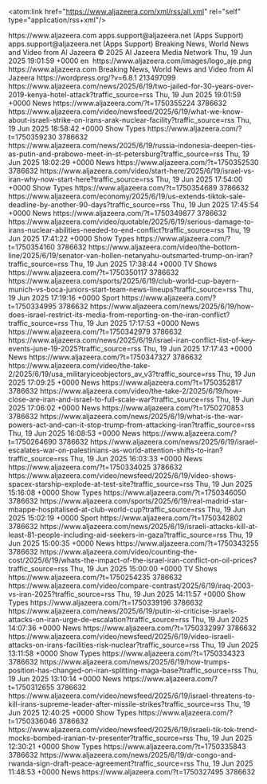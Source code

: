 <rss version="2.0" xmlns:content="http://purl.org/rss/1.0/modules/content/" xmlns:atom="http://www.w3.org/2005/Atom" xmlns:media="http://search.yahoo.com/mrss/"
	>
<channel>
<atom:link href="https://www.aljazeera.com/xml/rss/all.xml" rel="self" type="application/rss+xml"/>
<title>Al Jazeera &#8211; Breaking News, World News and Video from Al Jazeera</title>
<link>https://www.aljazeera.com</link>
<managingEditor>apps.support@aljazeera.net (Apps Support)</managingEditor>
<webMaster>apps.support@aljazeera.net (Apps Support)</webMaster>
<description>Breaking News, World News and Video from Al Jazeera</description>
<copyright>© 2025 Al Jazeera Media Network</copyright>
<lastBuildDate>Thu, 19 Jun 2025 19:01:59 +0000</lastBuildDate>
<language>en</language>
<image>
<url>https://www.aljazeera.com/images/logo_aje.png</url>
<title>Al Jazeera &#8211; Breaking News, World News and Video from Al Jazeera</title>
<link>https://www.aljazeera.com</link>
<description>Breaking News, World News and Video from Al Jazeera</description>
</image>
<generator>https://wordpress.org/?v=6.8.1</generator>
<site xmlns="com-wordpress:feed-additions:1">213497099</site> <item>
<link>https://www.aljazeera.com/news/2025/6/19/two-jailed-for-30-years-over-2019-kenya-hotel-attack?traffic_source=rss</link>
<title>Two jailed for 30 years over 2019 Kenya hotel attack</title>
<description><![CDATA[The men provided assistance to al-Shabab fighters who attacked the DusitD2 complex in Nairobi, killing 21 people.]]></description>
<pubDate>Thu, 19 Jun 2025 19:01:59 +0000</pubDate>
<category>News</category>
<guid isPermaLink="false">https://www.aljazeera.com/?t=1750355224</guid>
<post-id xmlns="com-wordpress:feed-additions:1">3786632</post-id> </item>
<item>
<link>https://www.aljazeera.com/video/newsfeed/2025/6/19/what-we-know-about-israeli-strike-on-irans-arak-nuclear-facility?traffic_source=rss</link>
<title>What we know about Israeli strike on Iran’s Arak nuclear facility</title>
<description><![CDATA[Israel has struck Iran’s Khondab nuclear facility – formerly known as Arak.]]></description>
<pubDate>Thu, 19 Jun 2025 18:58:42 +0000</pubDate>
<category>Show Types</category>
<guid isPermaLink="false">https://www.aljazeera.com/?t=1750359230</guid>
<post-id xmlns="com-wordpress:feed-additions:1">3786632</post-id> </item>
<item>
<link>https://www.aljazeera.com/news/2025/6/19/russia-indonesia-deepen-ties-as-putin-and-prabowo-meet-in-st-petersburg?traffic_source=rss</link>
<title>Russia, Indonesia deepen ties as Putin and Prabowo meet in St Petersburg</title>
<description><![CDATA[Indonesian President Prabowo Subianto said that the relationship between the two countries was &#039;getting stronger again&#039;.]]></description>
<pubDate>Thu, 19 Jun 2025 18:02:29 +0000</pubDate>
<category>News</category>
<guid isPermaLink="false">https://www.aljazeera.com/?t=1750352530</guid>
<post-id xmlns="com-wordpress:feed-additions:1">3786632</post-id> </item>
<item>
<link>https://www.aljazeera.com/video/start-here/2025/6/19/israel-vs-iran-why-now-start-here?traffic_source=rss</link>
<title>Israel vs Iran: Why now? | Start Here</title>
<description><![CDATA[What explains the timing of Israel’s attack on Iran? ]]></description>
<pubDate>Thu, 19 Jun 2025 17:54:00 +0000</pubDate>
<category>Show Types</category>
<guid isPermaLink="false">https://www.aljazeera.com/?t=1750354689</guid>
<post-id xmlns="com-wordpress:feed-additions:1">3786632</post-id> </item>
<item>
<link>https://www.aljazeera.com/economy/2025/6/19/us-extends-tiktok-sale-deadline-by-another-90-days?traffic_source=rss</link>
<title>US extends TikTok sale deadline by another 90 days</title>
<description><![CDATA[Trump signs an executive order extending the deadline for sale or divestment of TikTok to September 17.]]></description>
<pubDate>Thu, 19 Jun 2025 17:45:54 +0000</pubDate>
<category>News</category>
<guid isPermaLink="false">https://www.aljazeera.com/?t=1750349877</guid>
<post-id xmlns="com-wordpress:feed-additions:1">3786632</post-id> </item>
<item>
<link>https://www.aljazeera.com/video/quotable/2025/6/19/serious-damage-to-irans-nuclear-abilities-needed-to-end-conflict?traffic_source=rss</link>
<title>“Serious damage” to Iran’s nuclear abilities needed to end conflict</title>
<description><![CDATA[Israel is determined to continue its conflict with Iran until Iran&#039;s nuclear programme is destroyed. ]]></description>
<pubDate>Thu, 19 Jun 2025 17:41:22 +0000</pubDate>
<category>Show Types</category>
<guid isPermaLink="false">https://www.aljazeera.com/?t=1750354160</guid>
<post-id xmlns="com-wordpress:feed-additions:1">3786632</post-id> </item>
<item>
<link>https://www.aljazeera.com/video/the-bottom-line/2025/6/19/senator-van-hollen-netanyahu-outsmarted-trump-on-iran?traffic_source=rss</link>
<title>Senator Van Hollen: Netanyahu ‘outsmarted’ Trump on Iran</title>
<description><![CDATA[US Senator Chris Van Hollen argues that the Trump has made his administration ‘a junior partner’ to Netanyahu.]]></description>
<pubDate>Thu, 19 Jun 2025 17:38:44 +0000</pubDate>
<category>TV Shows</category>
<guid isPermaLink="false">https://www.aljazeera.com/?t=1750350117</guid>
<post-id xmlns="com-wordpress:feed-additions:1">3786632</post-id> </item>
<item>
<link>https://www.aljazeera.com/sports/2025/6/19/club-world-cup-bayern-munich-vs-boca-juniors-start-team-news-lineups?traffic_source=rss</link>
<title>Club World Cup: Bayern Munich vs Boca Juniors – start, team news, lineups</title>
<description><![CDATA[Two-time winners Bayern Munich take on Argentina giants Boca Juniors in the group stage of FIFA Club World Cup in Miami.]]></description>
<pubDate>Thu, 19 Jun 2025 17:19:16 +0000</pubDate>
<category>Sport</category>
<guid isPermaLink="false">https://www.aljazeera.com/?t=1750334995</guid>
<post-id xmlns="com-wordpress:feed-additions:1">3786632</post-id> </item>
<item>
<link>https://www.aljazeera.com/news/2025/6/19/how-does-israel-restrict-its-media-from-reporting-on-the-iran-conflict?traffic_source=rss</link>
<title>How does Israel restrict its media from reporting on the Iran conflict?</title>
<description><![CDATA[The military censor has introduced a slew of new restrictions on journalists covering the unfolding war. ]]></description>
<pubDate>Thu, 19 Jun 2025 17:17:53 +0000</pubDate>
<category>News</category>
<guid isPermaLink="false">https://www.aljazeera.com/?t=1750342979</guid>
<post-id xmlns="com-wordpress:feed-additions:1">3786632</post-id> </item>
<item>
<link>https://www.aljazeera.com/news/2025/6/19/israel-iran-conflict-list-of-key-events-june-19-2025?traffic_source=rss</link>
<title>Israel-Iran conflict: List of key events, June 19, 2025</title>
<description><![CDATA[Here are the key events on day seven of the Israel-Iran conflict.]]></description>
<pubDate>Thu, 19 Jun 2025 17:17:43 +0000</pubDate>
<category>News</category>
<guid isPermaLink="false">https://www.aljazeera.com/?t=1750347327</guid>
<post-id xmlns="com-wordpress:feed-additions:1">3786632</post-id> </item>
<item>
<link>https://www.aljazeera.com/video/the-take-2/2025/6/19/usa_militaryiceobjectors_av_v3?traffic_source=rss</link>
<title>Why US troops are concerned about Trump’s deployment</title>
<description><![CDATA[As President Trump deploys troops to guard against protesters in Los Angeles, service members share concern over orders.]]></description>
<pubDate>Thu, 19 Jun 2025 17:09:25 +0000</pubDate>
<category>News</category>
<guid isPermaLink="false">https://www.aljazeera.com/?t=1750352817</guid>
<post-id xmlns="com-wordpress:feed-additions:1">3786632</post-id> </item>
<item>
<link>https://www.aljazeera.com/video/the-take-2/2025/6/19/how-close-are-iran-and-israel-to-full-scale-war?traffic_source=rss</link>
<title>How close are Iran and Israel to full-scale war?</title>
<description><![CDATA[As Tehran evacuates, an unpopular Iranian government must win over a panicked public facing an all-out war.]]></description>
<pubDate>Thu, 19 Jun 2025 17:06:02 +0000</pubDate>
<category>News</category>
<guid isPermaLink="false">https://www.aljazeera.com/?t=1750270853</guid>
<post-id xmlns="com-wordpress:feed-additions:1">3786632</post-id> </item>
<item>
<link>https://www.aljazeera.com/news/2025/6/19/what-is-the-war-powers-act-and-can-it-stop-trump-from-attacking-iran?traffic_source=rss</link>
<title>What is the War Powers Act, and can it stop Trump from attacking Iran?</title>
<description><![CDATA[While the US Constitution gives Congress power to declare war, the reality is far more complicated.  ]]></description>
<pubDate>Thu, 19 Jun 2025 16:08:53 +0000</pubDate>
<category>News</category>
<guid isPermaLink="false">https://www.aljazeera.com/?t=1750264690</guid>
<post-id xmlns="com-wordpress:feed-additions:1">3786632</post-id> </item>
<item>
<link>https://www.aljazeera.com/news/2025/6/19/israel-escalates-war-on-palestinians-as-world-attention-shifts-to-iran?traffic_source=rss</link>
<title>Israel massacres in Gaza, locks down West Bank as attention shifts to Iran</title>
<description><![CDATA[As the world focuses on Israel&#039;s war with Iran, violence against Palestinians has scaled up in the occupied territories.]]></description>
<pubDate>Thu, 19 Jun 2025 16:03:33 +0000</pubDate>
<category>News</category>
<guid isPermaLink="false">https://www.aljazeera.com/?t=1750334025</guid>
<post-id xmlns="com-wordpress:feed-additions:1">3786632</post-id> </item>
<item>
<link>https://www.aljazeera.com/video/newsfeed/2025/6/19/video-shows-spacex-starship-explode-at-test-site?traffic_source=rss</link>
<title>Video shows SpaceX Starship explode at test site</title>
<description><![CDATA[Eyewitness video shows SpaceX’s Starship 36 erupting in a huge fireball during a ground test in Texas.]]></description>
<pubDate>Thu, 19 Jun 2025 15:16:08 +0000</pubDate>
<category>Show Types</category>
<guid isPermaLink="false">https://www.aljazeera.com/?t=1750346050</guid>
<post-id xmlns="com-wordpress:feed-additions:1">3786632</post-id> </item>
<item>
<link>https://www.aljazeera.com/sports/2025/6/19/real-madrid-star-mbappe-hospitalised-at-club-world-cup?traffic_source=rss</link>
<title>Real Madrid star Mbappe hospitalised at FIFA Club World Cup</title>
<description><![CDATA[The Real Madrid, France international forward Kylian Mbappe is being treated for gastroenteritis at FIFA Club World Cup.]]></description>
<pubDate>Thu, 19 Jun 2025 15:02:19 +0000</pubDate>
<category>Sport</category>
<guid isPermaLink="false">https://www.aljazeera.com/?t=1750342802</guid>
<post-id xmlns="com-wordpress:feed-additions:1">3786632</post-id> </item>
<item>
<link>https://www.aljazeera.com/news/2025/6/19/israeli-attacks-kill-at-least-81-people-including-aid-seekers-in-gaza?traffic_source=rss</link>
<title>Israeli attacks kill at least 84 people including aid seekers in Gaza</title>
<description><![CDATA[At least 16 Palestinians waiting for food aid, and 13 others charging electrical devices, were killed by Israeli troops.]]></description>
<pubDate>Thu, 19 Jun 2025 15:00:35 +0000</pubDate>
<category>News</category>
<guid isPermaLink="false">https://www.aljazeera.com/?t=1750343255</guid>
<post-id xmlns="com-wordpress:feed-additions:1">3786632</post-id> </item>
<item>
<link>https://www.aljazeera.com/video/counting-the-cost/2025/6/19/whats-the-impact-of-the-israel-iran-conflict-on-oil-prices?traffic_source=rss</link>
<title>What’s the impact of the Israel-Iran conflict on oil prices?</title>
<description><![CDATA[Their air strikes are roiling energy markets and raising fears over inflation.]]></description>
<pubDate>Thu, 19 Jun 2025 15:00:00 +0000</pubDate>
<category>TV Shows</category>
<guid isPermaLink="false">https://www.aljazeera.com/?t=1750254235</guid>
<post-id xmlns="com-wordpress:feed-additions:1">3786632</post-id> </item>
<item>
<link>https://www.aljazeera.com/video/compare-contrast/2025/6/19/iraq-2003-vs-iran-2025?traffic_source=rss</link>
<title>Iraq 2003 vs Iran 2025</title>
<description><![CDATA[We compare and contrast the 2003 US-led invasion of Iraq over alleged weapons of mass destruction with Israel’s military]]></description>
<pubDate>Thu, 19 Jun 2025 14:11:57 +0000</pubDate>
<category>Show Types</category>
<guid isPermaLink="false">https://www.aljazeera.com/?t=1750339196</guid>
<post-id xmlns="com-wordpress:feed-additions:1">3786632</post-id> </item>
<item>
<link>https://www.aljazeera.com/news/2025/6/19/putin-xi-criticise-israels-attacks-on-iran-urge-de-escalation?traffic_source=rss</link>
<title>Putin, Xi criticise Israel’s attacks on Iran, urge de-escalation</title>
<description><![CDATA[The Russian and Chinese leaders agree there is no military solution to the dispute over Iran&#039;s nuclear ambitions.]]></description>
<pubDate>Thu, 19 Jun 2025 14:07:36 +0000</pubDate>
<category>News</category>
<guid isPermaLink="false">https://www.aljazeera.com/?t=1750332997</guid>
<post-id xmlns="com-wordpress:feed-additions:1">3786632</post-id> </item>
<item>
<link>https://www.aljazeera.com/video/newsfeed/2025/6/19/video-israeli-attacks-on-irans-facilities-risk-nuclear?traffic_source=rss</link>
<title>Video: Israeli attacks on Iran’s facilities risk ‘nuclear contamination’</title>
<description><![CDATA[Al Jazeera’s Tohid Asadi reports in Tehran under attack from Israel, which has been striking Iran’s nuclear facilities.]]></description>
<pubDate>Thu, 19 Jun 2025 13:11:58 +0000</pubDate>
<category>Show Types</category>
<guid isPermaLink="false">https://www.aljazeera.com/?t=1750334323</guid>
<post-id xmlns="com-wordpress:feed-additions:1">3786632</post-id> </item>
<item>
<link>https://www.aljazeera.com/news/2025/6/19/how-trumps-position-has-changed-on-iran-splitting-maga-base?traffic_source=rss</link>
<title>How Trump’s position has changed on Iran, splitting MAGA base</title>
<description><![CDATA[&#039;I may do it. I may not&#039;: Trump&#039;s position on the Iran-Israel conflict has shifted over the past week of violence. ]]></description>
<pubDate>Thu, 19 Jun 2025 13:10:14 +0000</pubDate>
<category>News</category>
<guid isPermaLink="false">https://www.aljazeera.com/?t=1750312655</guid>
<post-id xmlns="com-wordpress:feed-additions:1">3786632</post-id> </item>
<item>
<link>https://www.aljazeera.com/video/newsfeed/2025/6/19/israel-threatens-to-kill-irans-supreme-leader-after-missile-strikes?traffic_source=rss</link>
<title>Israel threatens to kill Iran’s supreme leader after missile strikes</title>
<description><![CDATA[Israel&#039;s defence minister threatened to assassinate Iran’s supreme leader Ayatollah Ali Khamenei, after Iranian missiles]]></description>
<pubDate>Thu, 19 Jun 2025 12:40:25 +0000</pubDate>
<category>Show Types</category>
<guid isPermaLink="false">https://www.aljazeera.com/?t=1750336046</guid>
<post-id xmlns="com-wordpress:feed-additions:1">3786632</post-id> </item>
<item>
<link>https://www.aljazeera.com/video/newsfeed/2025/6/19/israeli-tik-tok-trend-mocks-bombed-iranian-tv-presenter?traffic_source=rss</link>
<title>Israeli TikTok trend mocks bombed Iranian TV presenter</title>
<description><![CDATA[ Israeli social media users are making videos mocking an Iranian TV anchor whose broadcast was interrupted by a bombing.]]></description>
<pubDate>Thu, 19 Jun 2025 12:30:21 +0000</pubDate>
<category>Show Types</category>
<guid isPermaLink="false">https://www.aljazeera.com/?t=1750335843</guid>
<post-id xmlns="com-wordpress:feed-additions:1">3786632</post-id> </item>
<item>
<link>https://www.aljazeera.com/news/2025/6/19/dr-congo-and-rwanda-sign-draft-peace-agreement?traffic_source=rss</link>
<title>DR Congo and Rwanda sign draft peace agreement</title>
<description><![CDATA[Provisional agreement aimed at ending fighting in eastern DRC expected to be formally signed on June 27.]]></description>
<pubDate>Thu, 19 Jun 2025 11:48:53 +0000</pubDate>
<category>News</category>
<guid isPermaLink="false">https://www.aljazeera.com/?t=1750327495</guid>
<post-id xmlns="com-wordpress:feed-additions:1">3786632</post-id> </item>
</channel>
</rss>
